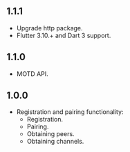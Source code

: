 ## 1.1.1

- Upgrade http package.
- Flutter 3.10.+ and Dart 3 support.

## 1.1.0

- MOTD API.

## 1.0.0

- Registration and pairing functionality:
  - Registration.
  - Pairing.
  - Obtaining peers.
  - Obtaining channels.

